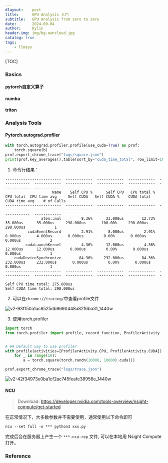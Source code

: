 ```yaml
---
dlayout:    post
title:      GPU Analysis 入门
subtitle:   GPU Analysis from zero to zero
date:       2024-09-04
author:     Kylin
header-img: img/bg-owncloud.jpg
catalog: true
tags:
    - llmsys
---
```




[TOC]

### Basics

#### pytorch自定义算子



#### numba



#### triton





### Analysis Tools

#### Pytorch.autograd.profiler

```python
with torch.autograd.profiler.profile(use_cuda=True) as prof:
    torch.square(b)
prof.export_chrome_trace("logs/square.json")
print(prof.key_averages().table(sort_by="cuda_time_total", row_limit=10))
```

1) 命令行结果：

```text
-------------------------  ------------  ------------  ------------  ------------  ------------  ------------  ------------  ------------  ------------  ------------  
                     Name    Self CPU %      Self CPU   CPU total %     CPU total  CPU time avg     Self CUDA   Self CUDA %    CUDA total  CUDA time avg    # of Calls  
-------------------------  ------------  ------------  ------------  ------------  ------------  ------------  ------------  ------------  ------------  ------------  
                aten::mul         8.36%      23.000us        12.73%      35.000us      35.000us     298.000us       100.00%     298.000us     298.000us             1  
          cudaEventRecord         2.91%       8.000us         2.91%       8.000us       4.000us       0.000us         0.00%       0.000us       0.000us             2  
         cudaLaunchKernel         4.36%      12.000us         4.36%      12.000us      12.000us       0.000us         0.00%       0.000us       0.000us             1  
    cudaDeviceSynchronize        84.36%     232.000us        84.36%     232.000us     232.000us       0.000us         0.00%       0.000us       0.000us             1  
-------------------------  ------------  ------------  ------------  ------------  ------------  ------------  ------------  ------------  ------------  ------------  
Self CPU time total: 275.000us
Self CUDA time total: 298.000us
```

2. 可以在`chrome://tracing/`中查看profile文件

![v2-93f150a1ac8525db9690448a82f6ba31_1440w](http://kylinhub.oss-cn-shanghai.aliyuncs.com/uPic/v2-93f150a1ac8525db9690448a82f6ba31_1440w.webp)

3. 使用torch.profiler

```python
import torch
from torch.profiler import profile, record_function, ProfilerActivity


# ## Default way to use profiler
with profile(activities=[ProfilerActivity.CPU, ProfilerActivity.CUDA]) as prof:
    for _ in range(10):
        a = torch.square(torch.randn(10000, 10000).cuda())

prof.export_chrome_trace("logs/trace.json")
```

![v2-42f34973e0ba1cf2ac745feafe38956e_1440w](http://kylinhub.oss-cn-shanghai.aliyuncs.com/uPic/v2-42f34973e0ba1cf2ac745feafe38956e_1440w.webp)



#### NCU

> Download: https://developer.nvidia.com/tools-overview/nsight-compute/get-started

在正常情况下，大多数参数并不需要使用，通常使用以下命令即可

```text
ncu --set full -o *** python3 xxx.py
```

完成后会在服务器上产生一个 `***.ncu-rep` 文件, 可以在本地用 Nsight Compute 打开。



### Reference

[^1]: 
